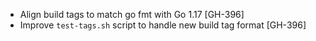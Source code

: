 * Align build tags to match go fmt with Go 1.17 [GH-396]
* Improve `test-tags.sh` script to handle new build tag format [GH-396]
